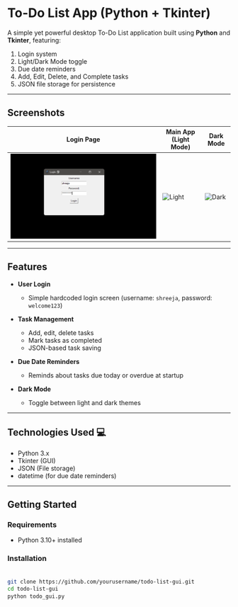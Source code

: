 # To-Do List App (Python + Tkinter)

A simple yet powerful desktop To-Do List application built using **Python** and **Tkinter**, featuring:

1) Login system  
2) Light/Dark Mode toggle  
3) Due date reminders  
4) Add, Edit, Delete, and Complete tasks  
5) JSON file storage for persistence  

---

## Screenshots

| Login Page | Main App (Light Mode) | Dark Mode |
|------------|------------------------|-----------|
| ![Login](login.png) | ![Light](light.png) | ![Dark](dark.png) |

---

## Features

- **User Login**
  - Simple hardcoded login screen (username: `shreeja`, password: `welcome123`)
  
- **Task Management**
  - Add, edit, delete tasks
  - Mark tasks as completed
  - JSON-based task saving
  
- **Due Date Reminders**
  - Reminds about tasks due today or overdue at startup

- **Dark Mode**
  - Toggle between light and dark themes

---

## Technologies Used 💻 

- Python 3.x
- Tkinter (GUI)
- JSON (File storage)
- datetime (for due date reminders)

---

##  Getting Started

### Requirements

- Python 3.10+ installed

###  Installation

```bash

git clone https://github.com/yourusername/todo-list-gui.git
cd todo-list-gui
python todo_gui.py
